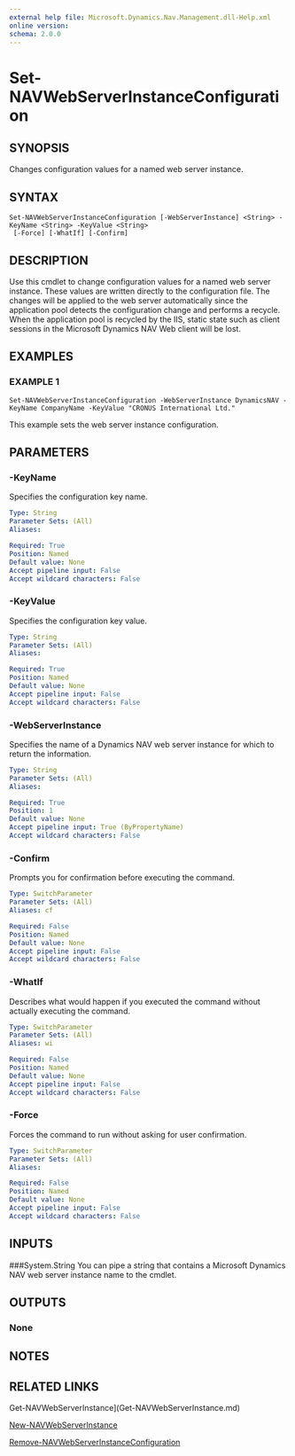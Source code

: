 ```yaml
---
external help file: Microsoft.Dynamics.Nav.Management.dll-Help.xml
online version:
schema: 2.0.0
---
```


# Set-NAVWebServerInstanceConfiguration

## SYNOPSIS
Changes configuration values for a named web server instance.

## SYNTAX

```
Set-NAVWebServerInstanceConfiguration [-WebServerInstance] <String> -KeyName <String> -KeyValue <String>
 [-Force] [-WhatIf] [-Confirm]
```

## DESCRIPTION
Use this cmdlet to change configuration values for a named web server instance. These values are written directly to the configuration file. The changes will be applied to the web server automatically since the application pool detects the configuration change and performs a recycle. When the application pool is recycled by the IIS, static state such as client sessions in the Microsoft Dynamics NAV Web client will be lost.

## EXAMPLES

### EXAMPLE 1
```
Set-NAVWebServerInstanceConfiguration -WebServerInstance DynamicsNAV -KeyName CompanyName -KeyValue "CRONUS International Ltd."
```

This example sets the web server instance configuration.

## PARAMETERS

### -KeyName
Specifies the configuration key name.

```yaml
Type: String
Parameter Sets: (All)
Aliases:

Required: True
Position: Named
Default value: None
Accept pipeline input: False
Accept wildcard characters: False
```

### -KeyValue
Specifies the configuration key value.

```yaml
Type: String
Parameter Sets: (All)
Aliases:

Required: True
Position: Named
Default value: None
Accept pipeline input: False
Accept wildcard characters: False
```

### -WebServerInstance
Specifies the name of a Dynamics NAV web server instance for which to return the information.

```yaml
Type: String
Parameter Sets: (All)
Aliases:

Required: True
Position: 1
Default value: None
Accept pipeline input: True (ByPropertyName)
Accept wildcard characters: False
```

### -Confirm
Prompts you for confirmation before executing the command.

```yaml
Type: SwitchParameter
Parameter Sets: (All)
Aliases: cf

Required: False
Position: Named
Default value: None
Accept pipeline input: False
Accept wildcard characters: False
```

### -WhatIf
Describes what would happen if you executed the command without actually executing the command.

```yaml
Type: SwitchParameter
Parameter Sets: (All)
Aliases: wi

Required: False
Position: Named
Default value: None
Accept pipeline input: False
Accept wildcard characters: False
```

### -Force
Forces the command to run without asking for user confirmation.

```yaml
Type: SwitchParameter
Parameter Sets: (All)
Aliases:

Required: False
Position: Named
Default value: None
Accept pipeline input: False
Accept wildcard characters: False
```

## INPUTS

###System.String
You can pipe a string that contains a Microsoft Dynamics NAV web server instance name to the cmdlet.

## OUTPUTS

### None

## NOTES
## RELATED LINKS
Get-NAVWebServerInstance](Get-NAVWebServerInstance.md)  

[New-NAVWebServerInstance](New-NAVWebServerInstance.md)  

[Remove-NAVWebServerInstanceConfiguration](Remove-NAVWebServerInstanceConfiguration.md)
